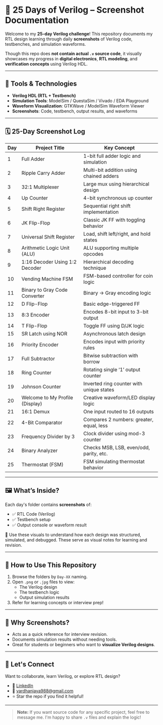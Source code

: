 # 📘 25 Days of Verilog – Screenshot Documentation

Welcome to my **25-day Verilog challenge**! This repository documents my RTL design learning through daily **screenshots** of Verilog code, testbenches, and simulation waveforms.

Though this repo does **not contain actual `.v` source code**, it visually showcases my progress in **digital electronics**, **RTL modeling**, and **verification concepts** using Verilog HDL.

---

## 🔧 Tools & Technologies

- **Verilog HDL (RTL + Testbench)**
- **Simulation Tools**: ModelSim / QuestaSim / Vivado / EDA Playground
- **Waveform Visualization**: GTKWave / ModelSim Waveform Viewer
- **Screenshots**: Code, testbench, output results, and waveforms

---

## 🗓️ 25-Day Screenshot Log

| Day | Project Title                         | Key Concept                                |
|-----|----------------------------------------|---------------------------------------------|
| 1   | Full Adder                             | 1-bit full adder logic and simulation       |
| 2   | Ripple Carry Adder                     | Multi-bit addition using chained adders     |
| 3   | 32:1 Multiplexer                       | Large mux using hierarchical design         |
| 4   | Up Counter                             | 4-bit synchronous up counter                |
| 5   | Shift Right Register                   | Sequential right shift implementation       |
| 6   | JK Flip-Flop                           | Classic JK FF with toggling behavior        |
| 7   | Universal Shift Register               | Load, shift left/right, and hold states     |
| 8   | Arithmetic Logic Unit (ALU)            | ALU supporting multiple opcodes             |
| 9   | 1:16 Decoder Using 1:2 Decoder         | Hierarchical decoding technique             |
| 10  | Vending Machine FSM                    | FSM-based controller for coin logic         |
| 11  | Binary to Gray Code Converter          | Binary → Gray encoding logic                |
| 12  | D Flip-Flop                            | Basic edge-triggered FF                     |
| 13  | 8:3 Encoder                            | Encodes 8-bit input to 3-bit output         |
| 14  | T Flip-Flop                            | Toggle FF using D/JK logic                  |
| 15  | SR Latch using NOR                     | Asynchronous latch design                   |
| 16  | Priority Encoder                       | Encodes input with priority rules           |
| 17  | Full Subtractor                        | Bitwise subtraction with borrow             |
| 18  | Ring Counter                           | Rotating single ‘1’ output counter          |
| 19  | Johnson Counter                        | Inverted ring counter with unique states    |
| 20  | Welcome to My Profile (Display)        | Creative waveform/LED display logic         |
| 21  | 16:1 Demux                             | One input routed to 16 outputs              |
| 22  | 4-Bit Comparator                       | Compares 2 numbers: greater, equal, less    |
| 23  | Frequency Divider by 3                 | Clock divider using mod-3 counter           |
| 24  | Binary Analyzer                        | Checks MSB, LSB, even/odd, parity, etc.     |
| 25  | Thermostat (FSM)                       | FSM simulating thermostat behavior          |

---

## 🖼️ What’s Inside?

Each day's folder contains **screenshots** of:

- ✅ RTL Code (Verilog)
- ✅ Testbench setup
- ✅ Output console or waveform result

📝 Use these visuals to understand how each design was structured, simulated, and debugged. These serve as visual notes for learning and revision.

---

## 📌 How to Use This Repository

1. Browse the folders by `Day-XX` naming.
2. Open `.png` or `.jpg` files to view:
   - The Verilog design
   - The testbench logic
   - Output simulation results
3. Refer for learning concepts or interview prep!

---

## 🎯 Why Screenshots?

- Acts as a quick reference for interview revision.
- Documents simulation results without needing tools.
- Great for students or beginners who want to **visualize Verilog designs**.

---

## 💬 Let's Connect

Want to collaborate, learn Verilog, or explore RTL design?

- 🔗 [LinkedIn]((https://www.linkedin.com/in/nakkajayavardhan/))
- 📧 vardhanjaya988@gmail.com
- ⭐ Star the repo if you find it helpful!

---

> **Note:** If you want source code for any specific project, feel free to message me. I'm happy to share `.v` files and explain the logic!

